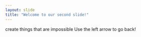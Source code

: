 ```yaml
---
layout: slide
title: "Welcome to our second slide!"
---
```

create things that are impossible
Use the left arrow to go back!
